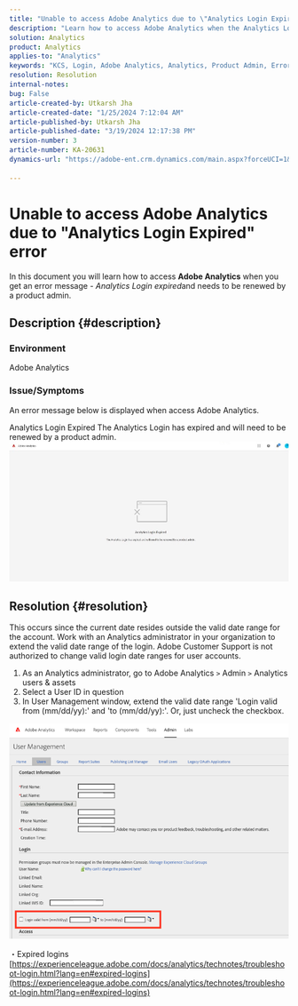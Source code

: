 ```yaml
---
title: "Unable to access Adobe Analytics due to \"Analytics Login Expired\" error"
description: "Learn how to access Adobe Analytics when the Analytics Login has expired and needs to be renewed by a product admin."
solution: Analytics
product: Analytics
applies-to: "Analytics"
keywords: "KCS, Login, Adobe Analytics, Analytics, Product Admin, Error, Analytics Login Expired"
resolution: Resolution
internal-notes: 
bug: False
article-created-by: Utkarsh Jha
article-created-date: "1/25/2024 7:12:04 AM"
article-published-by: Utkarsh Jha
article-published-date: "3/19/2024 12:17:38 PM"
version-number: 3
article-number: KA-20631
dynamics-url: "https://adobe-ent.crm.dynamics.com/main.aspx?forceUCI=1&pagetype=entityrecord&etn=knowledgearticle&id=42251a07-51bb-ee11-a569-6045bd006b3d"

---
```

# Unable to access Adobe Analytics due to "Analytics Login Expired" error


In this document you will learn how to access <b>Adobe Analytics</b> when you get an error message - *Analytics Login expired*and needs to be renewed by a product admin.

## Description {#description}


### <b>Environment</b>

Adobe Analytics



### <b>Issue/Symptoms</b>

An error message below is displayed when access Adobe Analytics.

Analytics Login Expired
The Analytics Login has expired and will need to be renewed by a product admin.
 <br>![](assets/___43251a07-51bb-ee11-a569-6045bd006b3d___.jpeg)

## Resolution {#resolution}


This occurs since the current date resides outside the valid date range for the account. Work with an Analytics administrator in your organization to extend the valid date range of the login. Adobe Customer Support is not authorized to change valid login date ranges for user accounts.

1. As an Analytics administrator, go to Adobe Analytics `>`  Admin `>`  Analytics users & assets
2. Select a User ID in question
3. In User Management window, extend the valid date range 'Login valid from (mm/dd/yy):' and 'to (mm/dd/yy):'. Or, just uncheck the checkbox.


![](assets/6282c86d-563a-ed11-9db0-0022480869de.png)

・Expired logins
[https://experienceleague.adobe.com/docs/analytics/technotes/troubleshoot-login.html?lang=en#expired-logins](https://experienceleague.adobe.com/docs/analytics/technotes/troubleshoot-login.html?lang=en#expired-logins)
